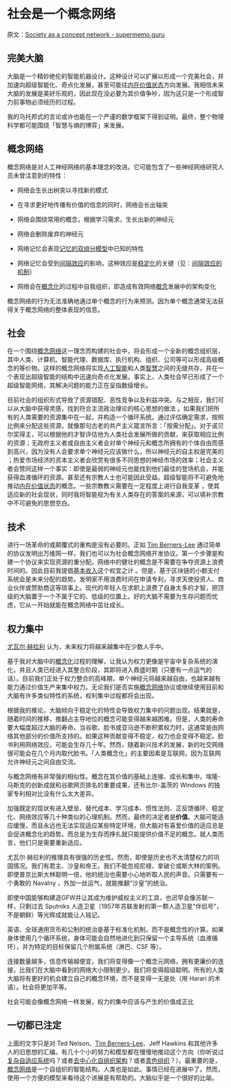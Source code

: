 # 社会是一个概念网络

原文：[Society as a concept network - supermemo.guru](https://supermemo.guru/wiki/Society_as_a_concept_network)

## 完美大脑

大脑是一个精妙绝伦的智能机器设计。这种设计可以扩展以形成一个完美社会，并加速向超级智能化、奇点化发展，甚至可能往[内在价值状态](https://supermemo.guru/wiki/Intrinsically_valuable_state)方向发展。我相信未来大脑的发展是美好乐观的，因此现在没必要为其价值争吵，因为这只是一个形成智力前事物必须经历的过程。

我的乌托邦式的言论或许也能在一个严谨的数学框架下得到证明。最终，整个物理科学都可能围绕「智慧与熵的博弈」来发展。

## 概念网络

概念网络是对人工神经网络的基本理念的改进。它可能包含了一些神经网络研究人员未曾注意到的特性：

- 网络会生长出树突以寻找新的模式

- 在寻求更好地传播有价值的信息的同时，网络会长出轴突

- 网络会围绕常用的概念，根据学习需求，生长出新的神经元

- 网络会删除废弃的神经元

- 网络记忆会表现[记忆的双组分模型](https://supermemo.guru/wiki/Two_component_model_of_memory)中已知的特性

- 网络记忆会受到[间隔效应](https://supermemo.guru/wiki/Spacing_effect)的影响，这种效应是[稳定化](https://supermemo.guru/wiki/Stabilization)的关键（见：[间隔效应的机制](https://supermemo.guru/wiki/Mechanism_of_the_spacing_effect)）

- 网络会在[概念化](https://supermemo.guru/wiki/Conceptualization)的过程中自我组织，即造成有效网络[概念](https://supermemo.guru/wiki/Concept)发展中的架构变化

概念网络的行为无法准确地通过单个概念的行为来预测。因为单个概念通常无法获得关于概念网络的整体表现的信息。

## 社会

在一个围绕[概念网络](https://supermemo.guru/wiki/Concept_network)这一理念而构建的社会中，将会形成一个全新的概念组织层，其中人类、计算机、智能代理、数据库、执行机构、组织、公司等可以形成高级概念的等价物。这样的概念网络将实现[人工智能](https://supermemo.guru/wiki/Artificial_intelligence)和人类[智慧](https://supermemo.guru/wiki/Intelligence)之间的无缝共存，并在一个表现出超级智能的结构中迅速向奇点化发展。事实上，人类社会早已形成了一个超级智能网络，其解决问题的能力正在呈指数级增长。

目前社会的组织形式导致了资源错配、恶性竞争以及利益冲突。与之相反，我们可以从大脑中获得灵感，找到符合主流政治理论的核心思想的做法 。如果我们把所有的人类需要的资源集中在一起，并构造一个循环系统。通过评估确定需求，按照比例来分配这些资源，就像那句古老的共产主义箴言所言：「按需分配」。对于诺贝尔奖得主，可以根据他的才智评估他为人类社会发展所做的贡献，来获取相应比例的资源；无政府主义者或自由主义者会对单个神经元和概念所拥有的个体自由而感到高兴，因为没有人会要求单个神经元应该做什么，所以神经元的自主权是完美的 ；热爱市场经济的资本主义者会欣赏有很多不同思想的神经市场的效率；社会主义者会赞同这样一个事实：即使是最弱的神经元也能找到他们最佳的登场机会，并能获得血液循环的资源。甚至还有宗教人士也可能因此受益。超级智能将不可避免地推动[内在价值状态](https://supermemo.guru/wiki/Intrinsically_valuable_state)的概念。一些宗教教义需要在一定程度上进行自我变革 ，使其适应新的社会现状，同时我将智能视为有关人类存在的答案的来源，可以填补宗教中不可避免的思想空白。

## 技术

进行一场革命的或颠覆式的重构是没有必要的。正如 [Tim Berners-Lee](https://supermemo.guru/wiki/Tim_Berners-Lee) 通过简单的协议发明出万维网一样，我们也可以为社会概念网络开发协议。第一个步骤是构建一个协议来实现资源的重分配。网络中的健壮的概念是不需要在争夺资源上浪费时间的。因此目前我提倡[基本收入](https://supermemo.guru/wiki/Basic_income)这个权宜之计 。但是，基于区块链的小额支付系统会是未来分配的趋势。发明家不用浪费时间在申请专利，寻求天使投资人、商业伙伴或赞助商这等琐事上。现代的年轻人在求职上浪费了自身太多的才智，把顶级的大脑置于一个不属于它的、低级的位置上。好的大脑不需要为生存问题而忧虑，它从一开始就能在概念网络中茁壮成长。

## 权力集中

[尤瓦尔·赫拉利](https://supermemo.guru/wiki/Yuval_Harari) 认为，未来权力将越来越集中在少数人手中。

基于我对大脑中的[概念化](https://supermemo.guru/wiki/Conceptualization)过程的理解，让我认为权力更像是宇宙中复杂系统的演化，并且人类已经进入其整合阶段，其即将进入鼎盛时期（只要有一点运气的话）。目前我们正处于权力整合的高峰期，单个神经元将越来越自由，也越来越有能力通过价值生产来集中权力。无论我们是否实施[概念网络](https://supermemo.guru/wiki/Concept_network)协议或继续使用目前和大脑有许多类似特性的系统，权利集中过程都将会出现。

根据我的推论，大脑倾向于稳定化的特性会导致权力集中的问题出现。结果就是，随着时间的推移，推翻占主导地位的概念可能变得越来越困难。但是，人类的寿命要大幅度超过大脑的寿命。当谷歌、脸书或亚马逊不断积累权力时，这通常是由网络其他部分的价值所支持的。如果这种贡献变得不稳定，权力也会变得不稳定。脸书利用网络效应，可能会生存几十年。然而，随着新兴技术的发展，新的社交网络很可能会在几个月内取代脸书。「人类概念化」的主要因素是互联网，因为互联网允许神经元之间自由交流。

与概念网络有非常强的相似性。概念在其价值的基础上连接、成长和集中。埃隆-马斯克的创新成就和谷歌网页排名的重要成果，还有比尔-盖茨的 Windows 的独家专利相对比没有什么太大差异。

加强既定的现状有进入壁垒、替代成本、学习成本、惯性法则、正反馈循环、稳定化、网络效应等几十种类似的心理机制。然而，最终的决定者是**价值**。大脑可能适应缓慢，而且永远也无法实现适应某些特定环境，但大脑对有喜爱价值的适应总是会促进概念化的趋势。而总是为生存而挣扎就只能提供价值不足的概念。就人类而言，他们只是需要重新适应。

尤瓦尔·赫拉利的推理具有很强的历史性。然而，即使是历史也不太清楚权力的巩固情况。我们有君主、沙皇和帝王。我们不能忽视尼禄、拿破仑或斯大林的案例。即使普京比斯大林聪明一倍，他的统治也需要小心地听取人民的声音。只需要有一个勇敢的 Navalny ，外加一丝运气，就能推翻“沙皇”的统治。

即使中国能够构建造GFW并让其成为维护威权主义的工具，也迟早会像苏联一样，只剩过去 Sputniks 人造卫星（1957年苏联发射的第一颗人造卫星"伴侣号"，不是朝鲜）等光辉成就能让人铭记。

英语、全球通用货币和公制的统治是基于标准化机制，而不是概念性的计算。如果身体使用几个循环系统，身体可能会自然地进化到只保留一个主导系统（血液循环），并为特定的目标保留几个附属系统（淋巴、CSF 等）。

连接数量越多，信息传输越便宜，我们将变得像一个概念元网络，拥有更廉价的连接，比我们在大脑中看到的网络大小限制更少。我们将变得超级聪明。所有的人类大脑将有更好的机会建立自己的概念环境，而不是变得一无是处（用 Harari 的术语）。社会将更加平等。

社会可能会像概念网络一样发展，权力的集中应该与产生的价值成正比

## 一切都已注定

上面的文字只是对 Ted Nelson、[Tim Berners-Lee](https://supermemo.guru/wiki/Tim_Berners-Lee)、Jeff Hawkins 和其他许多人的旧思想的汇编。有几十个小的努力和模型都在慢慢地推动这个方向（你听说过[复杂自适应系统](https://en.wikipedia.org/wiki/Complex_adaptive_system)吗？或者[去中心化自组织架构](https://en.wikipedia.org/wiki/Decentralized_autonomous_organization)？或者[青色组织](https://en.wikipedia.org/wiki/Teal_organisation)？）。最重要的是，[概念网络](https://supermemo.guru/wiki/Concept_network)是一个自组织的智能结构。人类也是如此。事情已经在进展中了。然而，使用一个方便的模型来看待这个进展是有帮助的。大脑似乎是一个很好的比喻。
